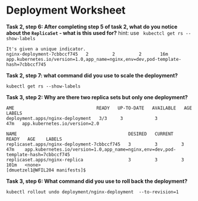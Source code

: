# Deployment Worksheet

__Task 2, step 6: After completing step 5 of task 2, what do you notice about the `ReplicaSet` - what is this used for?__
hint: use ` kubectcl get rs --show-labels`

```
It's given a unique indicator.
nginx-deployment-7cbbccf745   2         2         2       16m   app.kubernetes.io/version=1.0,app_name=nginx,env=dev,pod-template-hash=7cbbccf745

```

__Task 2, step 7: what command did you use to scale the deployment?__

```
kubectl get rs --show-labels

```

__Task 3, step 2: Why are there two replica sets but only one deployment?__

```
AME                               READY   UP-TO-DATE   AVAILABLE   AGE   LABELS
deployment.apps/nginx-deployment   3/3     3            3           47m   app.kubernetes.io/version=2.0

NAME                                          DESIRED   CURRENT   READY   AGE    LABELS
replicaset.apps/nginx-deployment-7cbbccf745   3         3         3       47m    app.kubernetes.io/version=1.0,app_name=nginx,env=dev,pod-template-hash=7cbbccf745
replicaset.apps/nginx-replica                 3         3         3       101m   <none>
[dmuetzel1@WFIL204 manifests]$ 

```

__Task 3, step 6: What command did you use to roll back the deployment?__

```
kubectl rollout undo deployment/nginx-deployment  --to-revision=1
```
